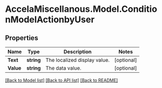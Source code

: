 # AccelaMiscellanous.Model.ConditionModelActionbyUser
## Properties

Name | Type | Description | Notes
------------ | ------------- | ------------- | -------------
**Text** | **string** | The localized display value. | [optional] 
**Value** | **string** | The data value. | [optional] 

[[Back to Model list]](../README.md#documentation-for-models) [[Back to API list]](../README.md#documentation-for-api-endpoints) [[Back to README]](../README.md)

